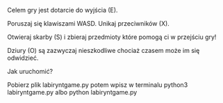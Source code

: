 Celem gry jest dotarcie do wyjścia (E).

Poruszaj się klawiszami WASD. Unikaj przeciwników (X). 
    
Otwieraj skarby (S) i zbieraj przedmioty które pomogą ci w przejściu gry!

Dziury (O) są zazwyczaj nieszkodliwe chociaż czasem może im się odwidzieć.

Jak uruchomić?

Pobierz plik labiryntgame.py potem wpisz w terminalu python3 labiryntgame.py albo python labiryntgame.py